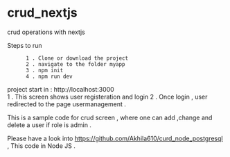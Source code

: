 # crud_nextjs
crud operations with nextjs 

Steps to run

          1 . Clone or download the project 
          2 . navigate to the folder myapp
          3 . npm init
          4 . npm run dev 
          
project start in  : http://localhost:3000    
        1 . This screen shows user registeration and login 
        2 . Once login , user redirected to the page usermanagement . 

This is a sample code for crud screen , where one can add ,change and delete a user if role is admin .


 Please have a look into 
https://github.com/Akhila610/curd_node_postgresql  , This code in Node JS  . 


 
